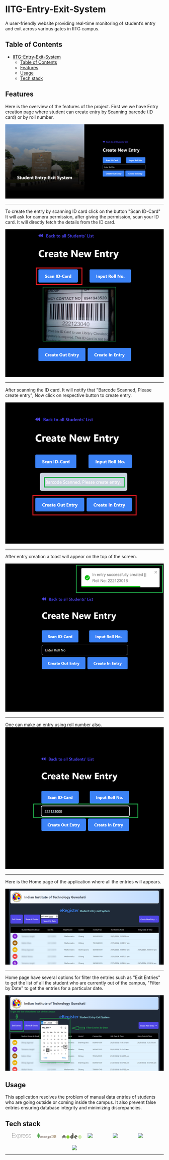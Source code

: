# IITG-Entry-Exit-System
A user-friendly website providing real-time monitoring of student’s entry and exit across various gates in IITG campus.

## Table of Contents
- [IITG-Entry-Exit-System](#iitg-entry-exit-system)
  - [Table of Contents](#table-of-contents)
  - [Features](#features)
  - [Usage](#usage)
  - [Tech stack](#tech-stack)

## Features
Here is the overview of the features of the project. First we we have Entry creation page where student can create entry by Scanning barcode (ID card) or by roll number.

![Alt Text - description of the image](./Screenshots/create-entry-page.png)

---

To create the entry by scanning ID card click on the button "Scan ID-Card"
It will ask for camera permission, after giving the permission, scan your ID card. It will directly fetch the details from the ID card.

![Alt Text - description of the image](./Screenshots/barcode-scanner.png)

---

After scanning the ID card. It will notify that "Barcode Scanned, Please create entry", Now click on respective button to create entry.

![Alt Text - description of the image](./Screenshots/create-entry-barcode.png)

---

After entry creation a toast will appear on the top of the screen.

![Alt Text - description of the image](./Screenshots/entry-created.png)

---

One can make an entry using roll number also.
![Alt Text - description of the image](./Screenshots/roll-number.png)

---

Here is the Home page of the application where all the entries will appears.

![Alt Text - description of the image](./Screenshots/home-page.png)

---

Home page have several options for filter the entries such as "Exit Entries" to get the list of all the student who are currently out of the campus, "Filter by Date" to get the entries for a particular date.

![Alt Text - description of the image](./Screenshots/date-filter.png)

## Usage

This application resolves the problem of manual data entries of students who are going outside or coming inside the campus. It also prevent false entries ensuring database integrity and minimizing discrepancies.

## Tech stack

<div style="display: flex; flex-wrap: wrap; margin: 5px; gap:20px; justify-content:center; align-item:center"><img width="60" src="https://raw.githubusercontent.com/gilbarbara/logos/master/logos/express.svg"/><img width="60" src="https://raw.githubusercontent.com/gilbarbara/logos/master/logos/mongodb.svg"/><img width="60" src="https://raw.githubusercontent.com/gilbarbara/logos/master/logos/nodejs.svg"/><img width="60" src="https://raw.githubusercontent.com/gilbarbara/logos/master/logos/react-router.svg"/><img width="60" src="https://raw.githubusercontent.com/gilbarbara/logos/master/logos/react.svg"/><img width="60" src="https://raw.githubusercontent.com/gilbarbara/logos/master/logos/redux.svg"/><img width="80" src="https://raw.githubusercontent.com/gilbarbara/logos/master/logos/tailwindcss.svg"/></div>

---



















